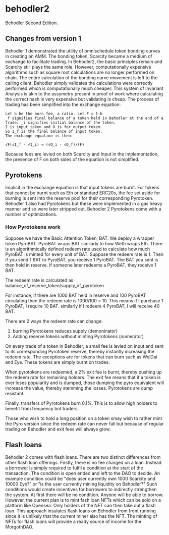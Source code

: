 # behodler2
Behodler Second Edition.

## Changes from version 1
Behodler 1 demonstrated the utility of omnischedule token bonding curves in creating an AMM. The bonding token, Scarcity became a medium of exchange to facilitate trading. In Behodler2, the basic principles remain and Scarcity still plays the same role. However, computationally expensive algorithms such as square root calculations are no longer performed on chain. The entire calculation of the bonding curve movement is left to the calling client. Behodler simply validates the calculations were correctly performed which is computationally much cheaper. This system of Invariant Analysis is akin to the assymetry present in proof of work where calculating the correct hash is very expensive but validating is cheap. 
The process of trading has been simplified into the exchange equation:

```
Let b be the burn fee, a ratio. Let F = 1-b
_f signifies final balance of a token held in Behodler at the end of a trade. _i signifies initial balance of the token.
I is input token and O is for output token.
So I_f is the final balance of input token.
The exchange equation is then:

√F(√I_f - √I_i) = (√O_i - √O_f)/(F)
```
Because fees are levied on both Scarcity and Input in the implementation, the presence of F on both sides of the equation is not simplified.

## Pyrotokens
Implicit in the exchange equation is that input tokens are burnt. For tokens that cannot be burnt such as Eth or standard ERC20s, the fee set aside for burning is sent into the reserve pool for their corresponding Pyrotoken. Behodler 1 also had Pyrotokens but these were implemented in a gas heavy manner and so were later stripped out. Behodler 2 Pyrotokens come with a number of optimizations.

### How Pyrotokens work
Suppose we have the Basic Attention Token, BAT. We deploy a wrapper token PyroBAT. PyroBAT wraps BAT similarly to how Weth wraps Eth. There is an algorithmically defined redeem rate used to calculate how much PyroBAT is minted for every unit of BAT. Suppose the redeem rate is 1. Then if you send 1 BAT to PyroBAT, you receive 1 PyroBAT. The BAT you sent is then held in reserve. If someone later redeems a PyroBAT, they receive 1 BAT.

The redeem rate is calculated as balance_of_reserve_token/supply_of_pyrotoken

For instance, if there are 1000 BAT held in reserve and 100 PyroBAT circulating then the redeem rate is 1000/100 = 10. This means if I purchase 1 PyroBAT, I require 10 BAT. similarly if I redeem 4 PyroBAT, I will receive 40 BAT.

There are 2 ways the redeem rate can change:
1. burning Pyrotokens reduces supply (demoninator)
2. Adding reserve tokens without minting Pyrotokens (numerator)

On every trade of a token in Behodler, a small fee is levied on input and sent to its corresponding Pyrotoken reserve, thereby instantly increasing the redeem rate. The exceptions are for tokens that can burn such as WeiDai and Eye. These tokens are simply burnt on trades.

When pyrotokens are redeemed, a 2% exit fee is burnt, thereby pushing up the redeem rate for remaining holders. The exit fee means that if a token is ever loses popularity and is dumped, those dumping the pyro equivalent will increase the value, thereby stemming the losses. Pyrotokens are dump resistant. 

Finally, transfers of Pyrotokens burn 0.1%. This is to allow high holders to benefit from frequency bot traders. 

Those who wish to hold a long position on a token smay wish to rather mint the Pyro version since the redeem rate can never fall but because of regular trading on Behodler and exit fees will always grow.


## Flash loans
Behodler 2 comes with flash loans. There are two distinct differences from other flash loan offerings. Firstly, there is no fee charged on a loan. Instead a borrower is simply required to fulfil a condition at the start of the transaction. The condition is open ended and left to the DAO to decide. An example condition could be "does user currently own 1000 Scarcity and 10000 Eye?" or "is the user currently mining liquidity on Behodler?" Such conditions would create incentives for borrowers to indirectly strengthen the system. 
At first there will be no condition. Anyone will be able to borrow. However, the current plan is to mint fash loan NFTs which can be sold on a platform like Opensea. Only holders of the NFT can then take out a flash loan. This approach insulates flash loans on Behodler from front running since it is unlikely that the current miner also has the NFT. The minting of NFTs for flash loans will provide a ready source of income for the MorgothDAO.
